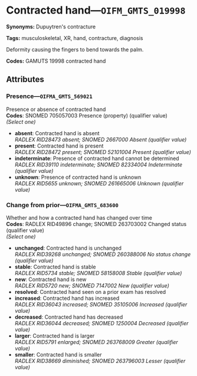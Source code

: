 # Contracted hand—`OIFM_GMTS_019998`

**Synonyms:** Dupuytren's contracture

**Tags:** musculoskeletal, XR, hand, contracture, diagnosis

Deformity causing the fingers to bend towards the palm.

**Codes:** GAMUTS 19998 contracted hand

## Attributes

### Presence—`OIFMA_GMTS_569021`

Presence or absence of contracted hand  
**Codes**: SNOMED 705057003 Presence (property) (qualifier value)  
*(Select one)*

- **absent**: Contracted hand is absent  
_RADLEX RID28473 absent; SNOMED 2667000 Absent (qualifier value)_
- **present**: Contracted hand is present  
_RADLEX RID28472 present; SNOMED 52101004 Present (qualifier value)_
- **indeterminate**: Presence of contracted hand cannot be determined  
_RADLEX RID39110 indeterminate; SNOMED 82334004 Indeterminate (qualifier value)_
- **unknown**: Presence of contracted hand is unknown  
_RADLEX RID5655 unknown; SNOMED 261665006 Unknown (qualifier value)_

### Change from prior—`OIFMA_GMTS_683600`

Whether and how a contracted hand has changed over time  
**Codes**: RADLEX RID49896 change; SNOMED 263703002 Changed status (qualifier value)  
*(Select one)*

- **unchanged**: Contracted hand is unchanged  
_RADLEX RID39268 unchanged; SNOMED 260388006 No status change (qualifier value)_
- **stable**: Contracted hand is stable  
_RADLEX RID5734 stable; SNOMED 58158008 Stable (qualifier value)_
- **new**: Contracted hand is new  
_RADLEX RID5720 new; SNOMED 7147002 New (qualifier value)_
- **resolved**: Contracted hand seen on a prior exam has resolved  
- **increased**: Contracted hand has increased  
_RADLEX RID36043 increased; SNOMED 35105006 Increased (qualifier value)_
- **decreased**: Contracted hand has decreased  
_RADLEX RID36044 decreased; SNOMED 1250004 Decreased (qualifier value)_
- **larger**: Contracted hand is larger  
_RADLEX RID5791 enlarged; SNOMED 263768009 Greater (qualifier value)_
- **smaller**: Contracted hand is smaller  
_RADLEX RID38669 diminished; SNOMED 263796003 Lesser (qualifier value)_